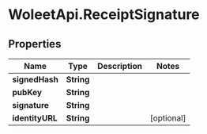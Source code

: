 # WoleetApi.ReceiptSignature

## Properties
Name | Type | Description | Notes
------------ | ------------- | ------------- | -------------
**signedHash** | **String** |  | 
**pubKey** | **String** |  | 
**signature** | **String** |  | 
**identityURL** | **String** |  | [optional] 


